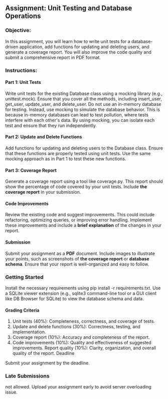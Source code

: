 ## Assignment: Unit Testing and Database Operations

### Objective:

In this assignment, you will learn how to write unit tests for a database-driven application, add functions for updating and deleting users, and generate a coverage report. You will also improve the code quality and submit a comprehensive report in PDF format.

### Instructions:

#### Part 1: Unit Tests

Write unit tests for the existing Database class using a mocking library (e.g., unittest.mock). Ensure that you cover all the methods, including insert_user, get_user, update_user, and delete_user.
Do not use an in-memory database for testing. Instead, use mocking to simulate the database behavior. This is because in-memory databases can lead to test pollution, where tests interfere with each other's data. By using mocking, you can isolate each test and ensure that they run independently.

#### Part 2: Update and Delete Functions

Add functions for updating and deleting users to the Database class. Ensure that these functions are properly tested using unit tests.
Use the same mocking approach as in Part 1 to test these new functions.

#### Part 3: Coverage Report

Generate a coverage report using a tool like coverage.py. This report should show the percentage of code covered by your unit tests.
Include **the coverage report** in your submission.

#### Code Improvements

Review the existing code and suggest improvements. This could include refactoring, optimizing queries, or improving error handling.
Implement these improvements and include a **brief explanation** of the changes in your report.

#### Submission

Submit your assignment as a **PDF** document.
Include images to illustrate your points, such as screenshots of **the coverage report** or **database schema**.
Ensure that your report is well-organized and easy to follow.

### Getting Started

Install the necessary requirements using pip install -r requirements.txt.
Use a SQLite viewer extension (e.g., sqlite3 command-line tool or a GUI client like DB Browser for SQLite) to view the database schema and data.

#### Grading Criteria

1. Unit tests (40%): Completeness, correctness, and coverage of tests.
2. Update and delete functions (30%): Correctness, testing, and implementation.
3. Coverage report (10%): Accuracy and completeness of the report.
4. Code improvements (10%): Quality and effectiveness of suggested improvements.
   Report quality (10%): Clarity, organization, and overall quality of the report.
   Deadline

Submit your assignment by the deadline.

### Late Submissions

not allowed. Upload your assignment early to avoid server overloading issue.
